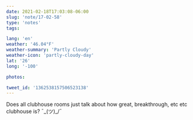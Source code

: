 ```yaml
---
date: 2021-02-18T17:03:08-06:00
slug: 'note/17-02-58'
type: 'notes'
tags:

lang: 'en'
weather: '46.04°F'
weather-summary: 'Partly Cloudy'
weather-icon: 'partly-cloudy-day'
lat: '26'
long: '-100'

photos:

tweet_id: '1362538157506523138'
---
```

Does all clubhouse rooms just talk about how great, breakthrough, etc etc clubhouse is? ¯\_(ツ)_/¯